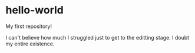 # hello-world
My first repository!

I can't believe how much I struggled just to get to the editting stage. 
I doubt my entire existence.
